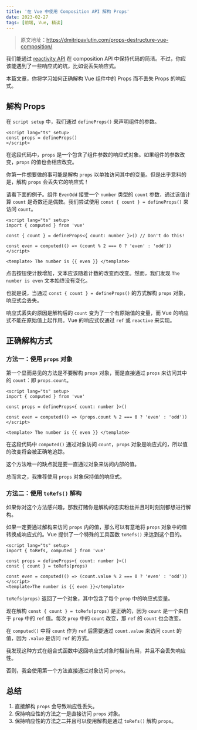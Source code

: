 ```yaml
---
title: '在 Vue 中使用 Composition API 解构 Props'
date: 2023-02-27
tags: [前端, Vue, 精读]
---
```


> 原文地址：<https://dmitripavlutin.com/props-destructure-vue-composition/>

我们能通过 [reactivity API](https://vuejs.org/api/reactivity-core.html) 在 composition API 中保持代码的简洁。不过，你应该能遇到了一些响应式的坑，比如说丢失响应式。

本篇文章，你将学习如何正确解构 Vue 组件中的 Props 而不丢失 Props 的响应式。

## 解构 Props

在 `script setup` 中，我们通过 `defineProps()` 来声明组件的参数。

```vue
<script lang="ts" setup>
const props = defineProps()
</script>
```

在这段代码中，`props` 是一个包含了组件参数的响应式对象。如果组件的参数改变，`props` 的值也会相应改变。

你第一件想要做的事可能是解构 `props` 以单独访问其中的变量。但是出乎意料的是，解构 `props` 会丢失它的响应式！

请看下面的例子。组件 `EvenOdd` 接受一个 `number` 类型的 `count` 参数，通过该值计算 `count` 是奇数还是偶数。我们尝试使用 `const { count } = defineProps()` 来访问 `count`。

```vue
<script lang="ts" setup>
import { computed } from 'vue'

const { count } = defineProps<{ count: number }>() // Don't do this!

const even = computed(() => (count % 2 === 0 ? 'even' : 'odd'))
</script>

<template> The number is {{ even }} </template>
```

点击按钮使计数增加，文本应该随着计数的改变而改变。然而，我们发现 `The number is even` 文本始终没有变化。

也就是说，当通过 `const { count } = defineProps()` 的方式解构 `props` 对象，响应式会丢失。

响应式丢失的原因是解构后的 `count` 变为了一个有原始值的变量，而 Vue 的响应式不能在原始值上起作用。Vue 的响应式仅通过 `ref` 或 `reactive` 来实现。

## 正确解构方式

### 方法一：使用 `props` 对象

第一个显而易见的方法是不要解构 `props` 对象，而是直接通过 `props` 来访问其中的 `count`：即 `props.count`。

```vue
<script lang="ts" setup>
import { computed } from 'vue'

const props = defineProps<{ count: number }>()

const even = computed(() => (props.count % 2 === 0 ? 'even' : 'odd'))
</script>

<template> The number is {{ even }} </template>
```

在这段代码中 `computed()` 通过对象访问 `count`，`props` 对象是响应式的，所以值的改变将会被正确地追踪。

这个方法唯一的缺点就是要一直通过对象来访问内部的值。

总而言之，我推荐使用 `props` 对象保持值的响应式。

### 方法二：使用 `toRefs()` 解构

如果你对这个方法感兴趣，那我打赌你是解构的忠实粉丝并且时时刻刻都想进行解构。

如果一定要通过解构来访问 `props` 内的值，那么可以有意地将 `props` 对象中的值转换成响应式的。Vue 提供了一个特殊的工具函数 `toRefs()` 来达到这个目的。

```vue
<script lang="ts" setup>
import { toRefs, computed } from 'vue'

const props = defineProps<{ count: number }>()
const { count } = toRefs(props)

const even = computed(() => (count.value % 2 === 0 ? 'even' : 'odd'))
</script>
<template>The number is {{ even }}</template>
```

`toRefs(props)` 返回了一个对象，其中包含了每个 `prop` 中的响应式变量。

现在解构 `const { count } = toRefs(props)` 是正确的，因为 `count` 是一个来自于 `prop` 中的 `ref` 值。每次 `prop` 中的 `count` 改变，那 `ref` 的 `count` 也会改变。

在 `computed()` 中将 `count` 作为 `ref` 后需要通过 `count.value` 来访问 `count` 的值，因为 `.value` 是访问 `ref` 的方式。

我发现这种方式在组合式函数中返回响应式对象时相当有用，并且不会丢失响应性。

否则，我会使用第一个方法直接通过对象访问 `props`。

## 总结

1. 直接解构 `props` 会导致响应性丢失。
2. 保持响应性的方法之一是直接访问 `props` 对象。
3. 保持响应性的方法之二并且可以使用解构是通过 `toRefs()` 解构 `props`。
